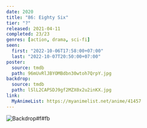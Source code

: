 ```yaml
---
date: 2020
title: "86: Eighty Six"
tier: "?"
released: 2021-04-11
completed: 23/23
genres: [action, drama, sci-fi]
seen:
  first: "2022-10-06T17:58:00+07:00"
  last: "2022-10-07T20:50:00+07:00"
poster:
  source: tmdb
  path: 96mUvRlJBYOMBdbn30wtoh7QrpY.jpg
backdrop:
  source: tmdb
  path: lSlL2CAPSDJ9gf2MZX0x2u2inKX.jpg
link:
  MyAnimeList: https://myanimelist.net/anime/41457
---
```


![Backdrop#f#fb](https://image.tmdb.org/t/p/w1280/8N2sxXuztrFbOeHh01M9HuUWeNw.jpg "Source: TMDB")
